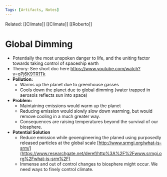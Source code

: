 ```yaml
---
Tags: [Artifacts, Notes]
---
```

Related: [[Climate]] [[Climate]] [[Roberto]]
# Global Dimming
- Potentially the most unspoken danger to life, and the uniting factor towards taking control of spaceship earth
- Theory: See short doc here https://www.youtube.com/watch?v=oPj6K9TR1Tk
- **Pollution:**
    - Warms up the planet due to greenhouse gasses
    - Cools down the planet due to global dimming (water trapped in aerosols reflects sun into space)
- **Problem:**
    - Maintaining emissions would warm up the planet
    - Reducing emission would slowly slow down warming, but would remove cooling in a much greater way.
    - Consequences are raising temperatures beyond the survival of our biosphere.
- **Potential Solution**
    - Reduce emission while geoengineering the planed using purposedly released particles at the global scale [http://www.srmgi.org/what-is-srm/](https://www.researchgate.net/deref/http%3A%2F%2Fwww.srmgi.org%2Fwhat-is-srm%2F)
    - Immense and out of control changes to biosphere might occur. We need ways to finely control climate.
